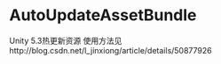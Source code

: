 # AutoUpdateAssetBundle
Unity 5.3热更新资源
使用方法见http://blog.csdn.net/l_jinxiong/article/details/50877926
